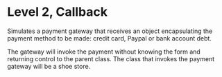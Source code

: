 # Level 2, Callback
Simulates a payment gateway that receives an object encapsulating the payment method to be made: credit card, Paypal or bank account debt.

The gateway will invoke the payment without knowing the form and returning control to the parent class.
The class that invokes the payment gateway will be a shoe store.